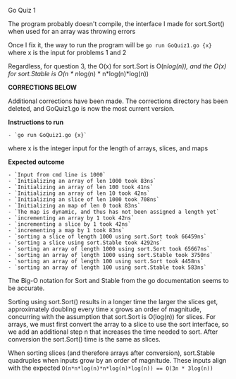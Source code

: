 Go Quiz 1

The program probably doesn't compile, the interface I made for sort.Sort() when used for an array was throwing errors

Once I fix it, the way to run the program will be `go run GoQuiz1.go {x}` where x is the input for problems 1 and 2

Regardless, for question 3, the O(x) for sort.Sort is O(n*log(n)), and the O(x) for sort.Stable is O(n * n*log(n) * n*log(n)*log(n))

<b>CORRECTIONS BELOW</b>

Additional corrections have been made. The corrections directory has been deleted, and GoQuiz1.go is now the most current version.

<b>Instructions to run</b>

    - `go run GoQuiz1.go {x}` 

where x is the integer input for the length of arrays, slices, and maps


<b>Expected outcome</b>

    - `Input from cmd line is 1000`
    - `Initializing an array of len 1000 took 83ns`
    - `Initializing an array of len 100 took 41ns`
    - `Initializing an array of len 10 took 42ns`
    - `Initializing an slice of len 1000 took 708ns`
    - `Initializing an map of len 0 took 83ns`
    - `The map is dynamic, and thus has not been assigned a length yet`
    - `incrementing an array by 1 took 42ns`
    - `incrementing a slice by 1 took 42ns`
    - `incrementing a map by 1 took 83ns`
    - `sorting a slice of length 1000 using sort.Sort took 66459ns`
    - `sorting a slice using sort.Stable took 4292ns`
    - `sorting an array of length 1000 using sort.Sort took 65667ns`
    - `sorting an array of length 1000 using sort.Stable took 3750ns`
    - `sorting an array of length 100 using sort.Sort took 4458ns`
    - `sorting an array of length 100 using sort.Stable took 583ns`


The Big-O notation for Sort and Stable from the go documentation seems to be accurate. 


Sorting using sort.Sort() results in a longer time the larger the slices get, approximately doubling every time x grows an order of magnitude, concurring with the assumption that sort.Sort is O(log(n)) for slices. For arrays, we must first convert the array to a slice to use the sort interface, so we add an additional step n that increases the time needed to sort. After conversion the sort.Sort() time is the same as slices.

When sorting slices (and therefore arrays after conversion), sort.Stable quadruples when inputs grow by an order of magnitude. These inputs align with the expected `O(n*n*log(n)*n*log(n)*log(n)) == O(3n * 3log(n))`
